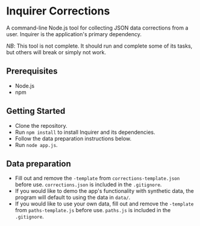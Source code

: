 # Inquirer Corrections
A command-line Node.js tool for collecting JSON data corrections from a user. Inquirer is the application's primary dependency.

*NB*: This tool is not complete. It should run and complete some of its tasks, but others will break or simply not work.

## Prerequisites
- Node.js
- npm

## Getting Started
- Clone the repository.
- Run `npm install` to install Inquirer and its dependencies.
- Follow the data preparation instructions below.
- Run `node app.js`.

## Data preparation
- Fill out and remove the `-template` from `corrections-template.json` before use. `corrections.json` is included in the `.gitignore`.
- If you would like to demo the app's functionality with synthetic data, the program will default to using the data in `data/`.
- If you would like to use your own data, fill out and remove the `-template` from `paths-template.js` before use. `paths.js` is included in the `.gitignore`.
